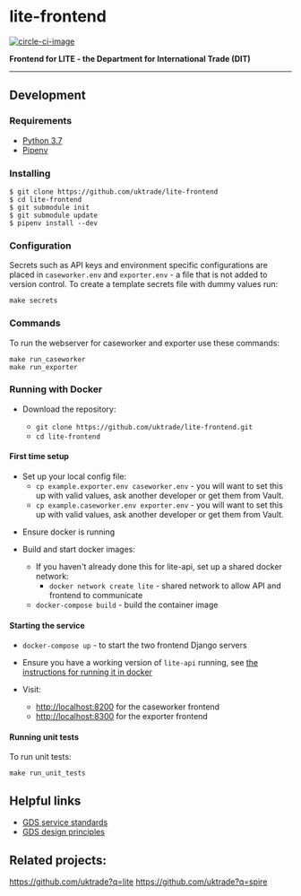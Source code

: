 # lite-frontend

[![circle-ci-image]][circle-ci]

**Frontend for LITE - the Department for International Trade (DIT)**

---

## Development

### Requirements

- [Python 3.7](https://www.python.org/downloads/release/python-37/)
- [Pipenv](https://pipenv.pypa.io/en/latest/)

### Installing

    $ git clone https://github.com/uktrade/lite-frontend
    $ cd lite-frontend
    $ git submodule init
    $ git submodule update
    $ pipenv install --dev

### Configuration

Secrets such as API keys and environment specific configurations are placed in `caseworker.env` and `exporter.env` - a file that is not added to version control. To create a template secrets file with dummy values run:

```
make secrets
```

### Commands

To run the webserver for caseworker and exporter use these commands:

```
make run_caseworker
make run_exporter
```

### Running with Docker

- Download the repository:

  - `git clone https://github.com/uktrade/lite-frontend.git`
  - `cd lite-frontend`

#### First time setup

  - Set up your local config file:
    - `cp example.exporter.env caseworker.env` - you will want to set this up with valid values, ask another developer or get them from Vault.
    - `cp example.caseworker.env exporter.env` - you will want to set this up with valid values, ask another developer or get them from Vault.

  * Ensure docker is running

  * Build and start docker images:
    - If you haven't already done this for lite-api, set up a shared docker network:
      - `docker network create lite` - shared network to allow API and frontend to communicate
    - `docker-compose build` - build the container image

#### Starting the service
- `docker-compose up` - to start the two frontend Django servers

- Ensure you have a working version of `lite-api` running, see [the instructions for running it
  in docker](https://github.com/uktrade/lite-api/blob/master/README.md#running-the-service-with-docker)

- Visit:
    - [http://localhost:8200](http://localhost:8200) for the caseworker frontend
    - [http://localhost:8300](http://localhost:8300) for the exporter frontend

#### Running unit tests

To run unit tests:

```
make run_unit_tests
```

## Helpful links

- [GDS service standards](https://www.gov.uk/service-manual/service-standard)
- [GDS design principles](https://www.gov.uk/design-principles)

## Related projects:

https://github.com/uktrade?q=lite
https://github.com/uktrade?q=spire

[circle-ci-image]: https://circleci.com/gh/uktrade/lite-frontend/tree/develop.svg?style=svg
[circle-ci]: https://circleci.com/gh/uktrade/lite-frontend/tree/develop
